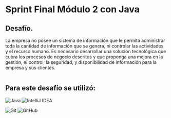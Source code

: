 # Sprint Final Módulo 2 con Java





## Desafío.
La empresa no posee un sistema de información que le permita administrar toda la cantidad de información que se genera, ni controlar las actividades y el recurso humano.
Es necesario desarrollar una solución tecnológica que cubra los procesos de negocio descritos y que proponga una mejora en la gestión, el control, la seguridad, y disponibilidad de información para la empresa y sus clientes.
```Java

```

## Para este desafío se utilizó:

 ![Java](https://img.shields.io/badge/java-%23ED8B00.svg?style=for-the-badge&logo=openjdk&logoColor=white) 
    ![IntelliJ IDEA](https://img.shields.io/badge/IntelliJIDEA-000000.svg?style=for-the-badge&logo=intellij-idea&logoColor=white)
    
  ![Git](https://img.shields.io/badge/git-%23F05033.svg?style=for-the-badge&logo=git&logoColor=white)
    ![GitHub](https://img.shields.io/badge/github-%23121011.svg?style=for-the-badge&logo=github&logoColor=white)
